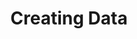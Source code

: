 ---
layout: chapter
title: Creating Data
slides:

  - class: title-slide
    content: |

      ![Gather Workshops Logo]([[BASE_URL]]/theme/assets/images/gw_logo.png)

      # Flask
      _Running a Python website_



## What is it

### Python framework for websites

### HTML and CSS website with python behind it

### allows you to run code before displaying a page

### allows you to re-use code across pages

### built in support for database access



## Set up new project from starter

### copy files

### put files in project folder

### simple tour




## Run project

### open shell

### navigate to project

### run runserver.py

### open in browser




## Create routes and templates

### route for upload

### template for upload

### route for login

### template for login

### route for user profile

### template for user profile



## Create navigation

### create nav bar include

### write html for nav bar

### include in all templates



  - content: |

      ![Thumbs Up!]([[BASE_URL]]/theme/assets/images/thumbs-up.svg){: height="200"}

      ## Flask: Complete!

      [Take me to the next chapter!](web-forms.html)

---